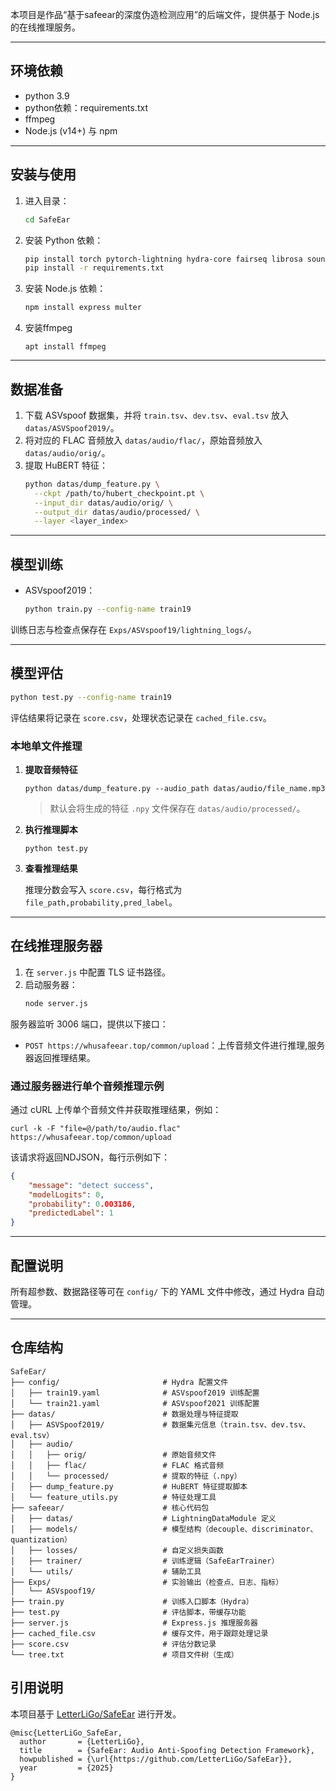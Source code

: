 本项目是作品“基于safeear的深度伪造检测应用”的后端文件，提供基于 Node.js 的在线推理服务。

---

## 环境依赖

- python 3.9
- python依赖：requirements.txt
- ffmpeg
- Node.js (v14+) 与 npm

---

## 安装与使用

1. 进入目录：
   ```bash
   cd SafeEar
   ```

2. 安装 Python 依赖：
   ```bash
   pip install torch pytorch-lightning hydra-core fairseq librosa soundfile tqdm
   pip install -r requirements.txt
   ```

3. 安装 Node.js 依赖：
   ```bash
   npm install express multer
   ```

4. 安装ffmpeg

   ```
   apt install ffmpeg
   ```

---

## 数据准备

1. 下载 ASVspoof 数据集，并将 `train.tsv`、`dev.tsv`、`eval.tsv` 放入 `datas/ASVSpoof2019/`。
2. 将对应的 FLAC 音频放入 `datas/audio/flac/`，原始音频放入 `datas/audio/orig/`。
3. 提取 HuBERT 特征：
   ```bash
   python datas/dump_feature.py \
     --ckpt /path/to/hubert_checkpoint.pt \
     --input_dir datas/audio/orig/ \
     --output_dir datas/audio/processed/ \
     --layer <layer_index>
   ```

---

## 模型训练

- ASVspoof2019：
  ```bash
  python train.py --config-name train19
  ```

训练日志与检查点保存在 `Exps/ASVspoof19/lightning_logs/`。

---

## 模型评估

```bash
python test.py --config-name train19
```
评估结果将记录在 `score.csv`，处理状态记录在 `cached_file.csv`。

### 本地单文件推理

1. **提取音频特征**

   ```
   python datas/dump_feature.py --audio_path datas/audio/file_name.mp3
   ```

   > 默认会将生成的特征 `.npy` 文件保存在 `datas/audio/processed/`。

2. **执行推理脚本**

   ```
   python test.py 
   ```

3. **查看推理结果**

   推理分数会写入 `score.csv`，每行格式为 `file_path,probability,pred_label`。

---

## 在线推理服务器

1. 在 `server.js` 中配置 TLS 证书路径。
2. 启动服务器：
   ```bash
   node server.js
   ```

服务器监听 3006 端口，提供以下接口：

- `POST https://whusafeear.top/common/upload`：上传音频文件进行推理,服务器返回推理结果。

### 通过服务器进行单个音频推理示例

通过 cURL 上传单个音频文件并获取推理结果，例如：

```
curl -k -F "file=@/path/to/audio.flac" https://whusafeear.top/common/upload
```

该请求将返回NDJSON，每行示例如下：

```json
{
    "message": "detect success",
    "modelLogits": 0,
    "probability": 0.003186,
    "predictedLabel": 1
}
```

---

## 配置说明

所有超参数、数据路径等可在 `config/` 下的 YAML 文件中修改，通过 Hydra 自动管理。

---

## 仓库结构

```
SafeEar/
├── config/                       # Hydra 配置文件
│   ├── train19.yaml              # ASVspoof2019 训练配置
│   └── train21.yaml              # ASVspoof2021 训练配置
├── datas/                        # 数据处理与特征提取
│   ├── ASVSpoof2019/             # 数据集元信息（train.tsv、dev.tsv、eval.tsv）
│   ├── audio/
│   │   ├── orig/                 # 原始音频文件
│   │   ├── flac/                 # FLAC 格式音频
│   │   └── processed/            # 提取的特征（.npy）
│   ├── dump_feature.py           # HuBERT 特征提取脚本
│   └── feature_utils.py          # 特征处理工具
├── safeear/                      # 核心代码包
│   ├── datas/                    # LightningDataModule 定义
│   ├── models/                   # 模型结构（decouple、discriminator、quantization）
│   ├── losses/                   # 自定义损失函数
│   ├── trainer/                  # 训练逻辑（SafeEarTrainer）
│   └── utils/                    # 辅助工具
├── Exps/                         # 实验输出（检查点、日志、指标）
│   └── ASVspoof19/
├── train.py                      # 训练入口脚本（Hydra）
├── test.py                       # 评估脚本，带缓存功能
├── server.js                     # Express.js 推理服务器
├── cached_file.csv               # 缓存文件，用于跟踪处理记录
├── score.csv                     # 评估分数记录
└── tree.txt                      # 项目文件树（生成）
```

## 引用说明

本项目基于 [LetterLiGo/SafeEar](https://github.com/LetterLiGo/SafeEar) 进行开发。

```
@misc{LetterLiGo_SafeEar,
  author       = {LetterLiGo},
  title        = {SafeEar: Audio Anti-Spoofing Detection Framework},
  howpublished = {\url{https://github.com/LetterLiGo/SafeEar}},
  year         = {2025}
}
```